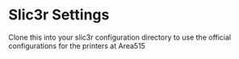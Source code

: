 # Slic3r Settings

Clone this into your slic3r configuration directory to use the official configurations for the printers at Area515
